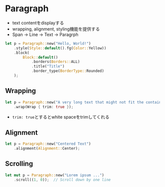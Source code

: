 # Paragraph

* text contentをdisplayする
* wrapping, alignment, styling機能を提供する
* Span -> Line -> Text -> Paragrph

```rust
let p = Paragraph::new("Hello, World!")
    .style(Style::default().fg(Color::Yellow))
    .block(
        Block::default()
            .borders(Borders::ALL)
            .title("Title")
            .border_type(BorderType::Rounded)
    );
```

## Wrapping

```rust
let p = Paragraph::new("A very long text that might not fit the container...")
    .wrap(Wrap { trim: true });
```

* `trim: true`とするとwhite spaceをtrimしてくれる

## Alignment

```rust
let p = Paragraph::new("Centered Text")
    .alignment(Alignment::Center);
```

## Scrolling

```rust
let mut p = Paragraph::new("Lorem ipsum ...")
    .scroll((1, 0));  // Scroll down by one line
```
